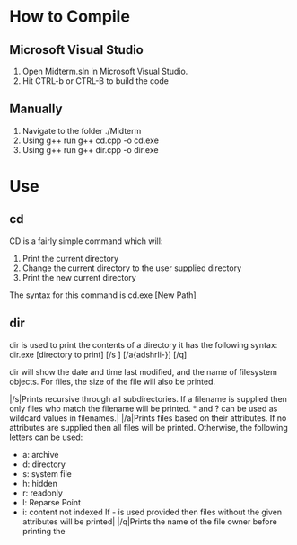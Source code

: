 # How to Compile
## Microsoft Visual Studio
1. Open Midterm.sln in Microsoft Visual Studio.
2. Hit CTRL-b or CTRL-B to build the code

## Manually 
1. Navigate to the folder ./Midterm
2. Using g++ run g++ cd.cpp -o cd.exe 
3. Using g++ run g++ dir.cpp -o dir.exe

# Use
## cd
CD is a fairly simple command which will:
1. Print the current directory
2. Change the current directory to the user supplied directory
3. Print the new current directory

The syntax for this command is cd.exe [New Path]

## dir
dir is used to print the contents of a directory it has the following syntax:
dir.exe [directory to print] [/s <filename>] [/a{adshrli-}] [/q]

dir will show the date and time last modified, and the name of filesystem objects. For files, the size of the file will also be printed.

|/s|Prints recursive through all subdirectories. If a filename is supplied then only files who match the filename will be printed. \* and ? can be used as wildcard values in filenames.|
|/a|Prints files based on their attributes. If no attributes are supplied then all files will be printed. Otherwise, the following letters can be used:
- a: archive
- d: directory
- s: system file
- h: hidden
- r: readonly
- l: Reparse Point
- i: content not indexed
If \- is used provided then files without the given attributes will be printed|
|/q|Prints the name of the file owner before printing the 
